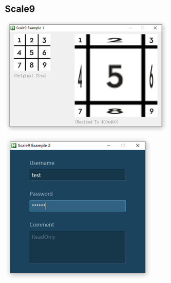 # Scale9

![Scale9 Example 1.png](https://raw.githubusercontent.com/tmplinshi/Scale9/master/screenshot/Scale9%20Example%201.png)

![Scale9 Example 2.png](https://raw.githubusercontent.com/tmplinshi/Scale9/master/screenshot/Scale9%20Example%202.png)
